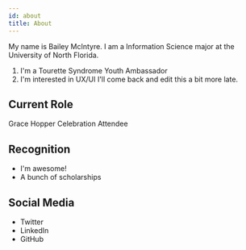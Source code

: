 ```yaml
---
id: about
title: About
---
```


My name is Bailey McIntyre. I am a Information Science major at the University of North Florida. 

1. I'm a Tourette Syndrome Youth Ambassador
2. I'm interested in UX/UI
I'll come back and edit this a bit more late. 

## Current Role

Grace Hopper Celebration Attendee

## Recognition

- I'm awesome!
- A bunch of scholarships


## Social Media

- Twitter
- LinkedIn
- GitHub
